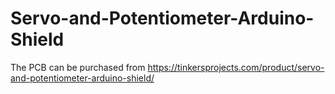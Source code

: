 # Servo-and-Potentiometer-Arduino-Shield


The PCB can be purchased from https://tinkersprojects.com/product/servo-and-potentiometer-arduino-shield/
